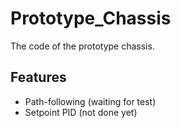 # Prototype_Chassis
The code of the prototype chassis.
## Features
* Path-following (waiting for test)
* Setpoint PID (not done yet)

